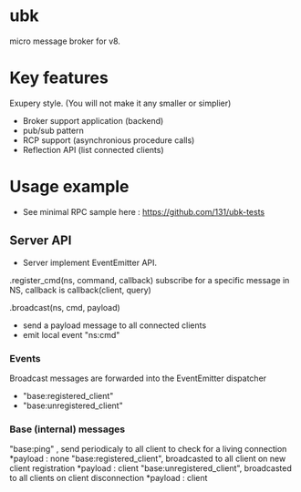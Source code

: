# ubk
micro message broker for v8.

# Key features
Exupery style. (You will not make it any smaller or simplier)

* Broker support application (backend) 
* pub/sub pattern
* RCP support (asynchronious procedure calls)
* Reflection API (list connected clients)


# Usage example
* See minimal RPC sample here : https://github.com/131/ubk-tests


## Server API
 * Server implement EventEmitter API.

.register_cmd(ns, command, callback)
  subscribe for a specific message in NS, callback is callback(client, query)

.broadcast(ns, cmd, payload)
  * send a payload message to all connected clients
  * emit local event "ns:cmd" 

### Events
  Broadcast messages are forwarded into the EventEmitter dispatcher
  * "base:registered_client"
  * "base:unregistered_client"


### Base (internal) messages
  "base:ping" , send periodicaly to all client to check for a living connection
    *payload : none
  "base:registered_client", broadcasted to all client on new client registration
    *payload : client
  "base:unregistered_client", broadcasted to all clients on client disconnection
    *payload : client
